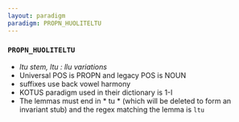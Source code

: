 ```yaml
---
layout: paradigm
paradigm: PROPN_HUOLITELTU
---
```

### ` PROPN_HUOLITELTU `

* _ltu stem, ltu : llu variations_
* Universal POS is PROPN and legacy POS is NOUN
* suffixes use back vowel harmony
* KOTUS paradigm used in their dictionary is 1-I
* The lemmas must end in * tu * (which will be deleted to form an invariant stub) and the regex matching the lemma is ` ltu `

